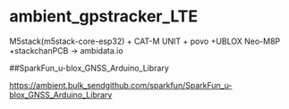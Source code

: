 # ambient_gpstracker_LTE

 M5stack(m5stack-core-esp32) + CAT-M UNIT + povo +UBLOX Neo-M8P +stackchanPCB -> ambidata.io


 
 ##SparkFun_u-blox_GNSS_Arduino_Library

https://ambient.bulk_sendgithub.com/sparkfun/SparkFun_u-blox_GNSS_Arduino_Library
